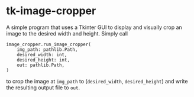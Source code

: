 # tk-image-cropper

A simple program that uses a Tkinter GUI to display and visually crop an image to the desired width and height. Simply call
```
image_cropper.run_image_cropper(
    img_path: pathlib.Path,
    desired_width: int,
    desired_height: int,
    out: pathlib.Path,
)
```

to crop the image at `img_path` to (`desired_width`, `desired_height`) and write the resulting output file to `out`.